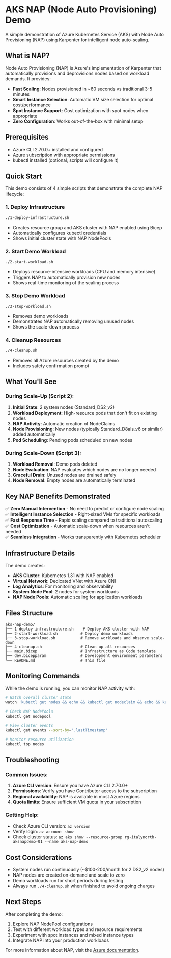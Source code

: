 # AKS NAP (Node Auto Provisioning) Demo

A simple demonstration of Azure Kubernetes Service (AKS) with Node Auto Provisioning (NAP) using Karpenter for intelligent node auto-scaling.

## What is NAP?

Node Auto Provisioning (NAP) is Azure's implementation of Karpenter that automatically provisions and deprovisions nodes based on workload demands. It provides:

- **Fast Scaling**: Nodes provisioned in ~60 seconds vs traditional 3-5 minutes
- **Smart Instance Selection**: Automatic VM size selection for optimal cost/performance
- **Spot Instance Support**: Cost optimization with spot nodes when appropriate
- **Zero Configuration**: Works out-of-the-box with minimal setup

## Prerequisites

- Azure CLI 2.70.0+ installed and configured
- Azure subscription with appropriate permissions
- kubectl installed (optional, scripts will configure it)

## Quick Start

This demo consists of 4 simple scripts that demonstrate the complete NAP lifecycle:

### 1. Deploy Infrastructure
```bash
./1-deploy-infrastructure.sh
```
- Creates resource group and AKS cluster with NAP enabled using Bicep
- Automatically configures kubectl credentials
- Shows initial cluster state with NAP NodePools

### 2. Start Demo Workload
```bash
./2-start-workload.sh
```
- Deploys resource-intensive workloads (CPU and memory intensive)
- Triggers NAP to automatically provision new nodes
- Shows real-time monitoring of the scaling process

### 3. Stop Demo Workload
```bash
./3-stop-workload.sh
```
- Removes demo workloads
- Demonstrates NAP automatically removing unused nodes
- Shows the scale-down process

### 4. Cleanup Resources
```bash
./4-cleanup.sh
```
- Removes all Azure resources created by the demo
- Includes safety confirmation prompt

## What You'll See

### During Scale-Up (Script 2):
1. **Initial State**: 2 system nodes (Standard_DS2_v2)
2. **Workload Deployment**: High-resource pods that don't fit on existing nodes
3. **NAP Activity**: Automatic creation of NodeClaims
4. **Node Provisioning**: New nodes (typically Standard_D8als_v6 or similar) added automatically
5. **Pod Scheduling**: Pending pods scheduled on new nodes

### During Scale-Down (Script 3):
1. **Workload Removal**: Demo pods deleted
2. **Node Evaluation**: NAP evaluates which nodes are no longer needed
3. **Graceful Drain**: Unused nodes are drained safely
4. **Node Removal**: Empty nodes are automatically terminated

## Key NAP Benefits Demonstrated

✅ **Zero Manual Intervention** - No need to predict or configure node scaling  
✅ **Intelligent Instance Selection** - Right-sized VMs for specific workloads  
✅ **Fast Response Time** - Rapid scaling compared to traditional autoscaling  
✅ **Cost Optimization** - Automatic scale-down when resources aren't needed  
✅ **Seamless Integration** - Works transparently with Kubernetes scheduler  

## Infrastructure Details

The demo creates:
- **AKS Cluster**: Kubernetes 1.31 with NAP enabled
- **Virtual Network**: Dedicated VNet with Azure CNI
- **Log Analytics**: For monitoring and observability
- **System Node Pool**: 2 nodes for system workloads
- **NAP Node Pools**: Automatic scaling for application workloads

## Files Structure

```
aks-nap-demo/
├── 1-deploy-infrastructure.sh    # Deploy AKS cluster with NAP
├── 2-start-workload.sh          # Deploy demo workloads
├── 3-stop-workload.sh           # Remove workloads and observe scale-down
├── 4-cleanup.sh                 # Clean up all resources
├── main.bicep                   # Infrastructure as Code template
├── dev.bicepparam               # Development environment parameters
└── README.md                    # This file
```

## Monitoring Commands

While the demo is running, you can monitor NAP activity with:

```bash
# Watch overall cluster state
watch 'kubectl get nodes && echo && kubectl get nodeclaim && echo && kubectl get pods -n nap-demo'

# Check NAP NodePools
kubectl get nodepool

# View cluster events
kubectl get events --sort-by='.lastTimestamp'

# Monitor resource utilization
kubectl top nodes
```

## Troubleshooting

### Common Issues:
1. **Azure CLI version**: Ensure you have Azure CLI 2.70.0+
2. **Permissions**: Verify you have Contributor access to the subscription
3. **Regional availability**: NAP is available in most Azure regions
4. **Quota limits**: Ensure sufficient VM quota in your subscription

### Getting Help:
- Check Azure CLI version: `az version`
- Verify login: `az account show`
- Check cluster status: `az aks show --resource-group rg-italynorth-aksnapdemo-01 --name aks-nap-demo`

## Cost Considerations

- System nodes run continuously (~$100-200/month for 2 DS2_v2 nodes)
- NAP nodes are created on-demand and scale to zero
- Demo workloads run for short periods during testing
- Always run `./4-cleanup.sh` when finished to avoid ongoing charges

## Next Steps

After completing the demo:
1. Explore NAP NodePool configurations
2. Test with different workload types and resource requirements
3. Experiment with spot instances and mixed instance types
4. Integrate NAP into your production workloads

For more information about NAP, visit the [Azure documentation](https://docs.microsoft.com/en-us/azure/aks/).